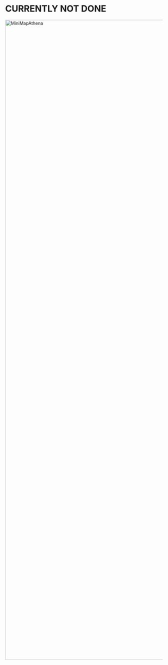 # CURRENTLY NOT DONE

<img width="2048" height="2048" alt="MiniMapAthena" src="https://github.com/user-attachments/assets/61005a8f-2a5c-431c-85f7-98064201d15c" />
